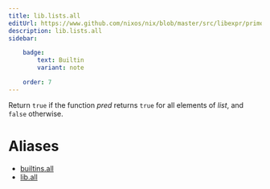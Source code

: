 ```yaml
---
title: lib.lists.all
editUrl: https://www.github.com/nixos/nix/blob/master/src/libexpr/primops.cc
description: lib.lists.all
sidebar:

    badge:
        text: Builtin
        variant: note

    order: 7
---
```


Return `true` if the function *pred* returns `true` for all elements
of *list*, and `false` otherwise.


# Aliases

- [builtins.all](reference/builtins/builtins-all)
- [lib.all](reference/lib/lib-all)


